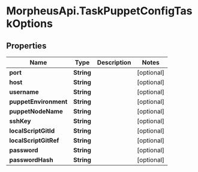 # MorpheusApi.TaskPuppetConfigTaskOptions

## Properties

Name | Type | Description | Notes
------------ | ------------- | ------------- | -------------
**port** | **String** |  | [optional] 
**host** | **String** |  | [optional] 
**username** | **String** |  | [optional] 
**puppetEnvironment** | **String** |  | [optional] 
**puppetNodeName** | **String** |  | [optional] 
**sshKey** | **String** |  | [optional] 
**localScriptGitId** | **String** |  | [optional] 
**localScriptGitRef** | **String** |  | [optional] 
**password** | **String** |  | [optional] 
**passwordHash** | **String** |  | [optional] 


